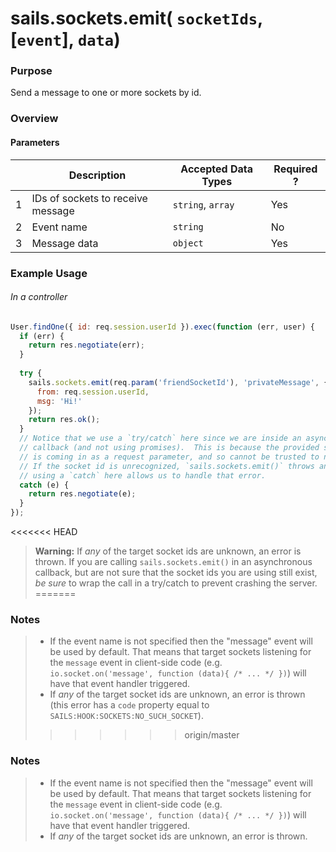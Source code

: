 # sails.sockets.emit( `socketIds`, [`event`], `data`)
### Purpose
Send a message to one or more sockets by id.

### Overview
#### Parameters
|   |          Description        | Accepted Data Types | Required ? |
|---|-----------------------------|---------------------|------------|
| 1 |           IDs of sockets to receive message        | `string`, `array`            | Yes         |
| 2 |           Event name        | `string`            | No         |
| 3 |           Message data        | `object`            | Yes         |




### Example Usage

###### In a controller
```javascript
User.findOne({ id: req.session.userId }).exec(function (err, user) {
  if (err) {
    return res.negotiate(err);
  }
  
  try {
    sails.sockets.emit(req.param('friendSocketId'), 'privateMessage', {
      from: req.session.userId,
      msg: 'Hi!'
    });
    return res.ok();
  }
  // Notice that we use a `try/catch` here since we are inside an asynchronous
  // callback (and not using promises).  This is because the provided socket id
  // is coming in as a request parameter, and so cannot be trusted to necessarily exist.
  // If the socket id is unrecognized, `sails.sockets.emit()` throws an error-- and so
  // using a `catch` here allows us to handle that error.
  catch (e) {
    return res.negotiate(e);
  }
});
```

<<<<<<< HEAD
> **Warning:** If _any_ of the target socket ids are unknown, an error is thrown.  If you are calling `sails.sockets.emit()` in an asynchronous callback, but are not sure that the socket ids you are using still exist, _be sure_ to wrap the call in a try/catch to prevent crashing the server.
=======
### Notes
> + If the event name is not specified then the "message" event will be used by default. That means that target sockets listening for the `message` event in client-side code (e.g. `io.socket.on('message', function (data){ /* ... */ })`) will have that event handler triggered.
> + If _any_ of the target socket ids are unknown, an error is thrown (this error has a `code` property equal to `SAILS:HOOK:SOCKETS:NO_SUCH_SOCKET`).
>>>>>>> origin/master


### Notes
> + If the event name is not specified then the "message" event will be used by default. That means that target sockets listening for the `message` event in client-side code (e.g. `io.socket.on('message', function (data){ /* ... */ })`) will have that event handler triggered.
> + If _any_ of the target socket ids are unknown, an error is thrown.


<docmeta name="displayName" value="sails.sockets.emit()">

